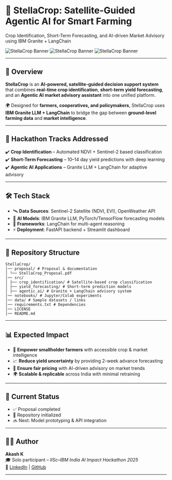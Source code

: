 # 🌱 StellaCrop: Satellite-Guided Agentic AI for Smart Farming  
 Crop Identification, Short-Term Forecasting, and AI-driven Market Advisory using IBM Granite + LangChain

![StellaCrop Banner](https://img.shields.io/badge/AI-Granite%20LLM-blue?style=for-the-badge) 
![StellaCrop Banner](https://img.shields.io/badge/Domain-AgriTech-green?style=for-the-badge) 
![StellaCrop Banner](https://img.shields.io/badge/Status-In%20Progress-orange?style=for-the-badge)  

---

## 🚀 Overview  
**StellaCrop** is an **AI-powered, satellite-guided decision support system** that combines **real-time crop identification**, **short-term yield forecasting**, and an **Agentic AI market advisory assistant** into one unified platform.  

🌍 Designed for **farmers, cooperatives, and policymakers**, StellaCrop uses **IBM Granite LLM + LangChain** to bridge the gap between **ground-level farming data** and **market intelligence**.  

---

## 🎯 Hackathon Tracks Addressed  
✔️ **Crop Identification** – Automated NDVI + Sentinel-2 based classification  
✔️ **Short-Term Forecasting** – 10–14 day yield predictions with deep learning  
✔️ **Agentic AI Applications** – Granite LLM + LangChain for adaptive advisory  

---

## 🛠 Tech Stack  
- 🛰️ **Data Sources**: Sentinel-2 Satellite (NDVI, EVI), OpenWeather API  
- 🤖 **AI Models**: IBM Granite LLM, PyTorch/TensorFlow forecasting models  
- 🧠 **Frameworks**: LangChain for multi-agent reasoning  
- ⚡ **Deployment**: FastAPI backend + Streamlit dashboard  

---

## 📂 Repository Structure 
```
StellaCrop/
│── proposal/ # Proposal & documentation
│ └── StellaCrop_Proposal.pdf
│── src/
│ ├── crop_identification/ # Satellite-based crop classification
│ ├── yield_forecasting/ # Short-term prediction models
│ ├── agentic_ai/ # Granite + LangChain advisory system
│── notebooks/ # Jupyter/Colab experiments
│── data/ # Sample datasets / links
│── requirements.txt # Dependencies
│── LICENSE
│── README.md
```
---

## 📊 Expected Impact  
- 🌱 **Empower smallholder farmers** with accessible crop & market intelligence  
- 📈 **Reduce yield uncertainty** by providing 2-week advance forecasting  
- 🛒 **Ensure fair pricing** with AI-driven advisory on market trends  
- 🌍 **Scalable & replicable** across India with minimal retraining  

---

## 🚧 Current Status  
- ✅ Proposal completed  
- 🚀 Repository initialized  
- 🔜 Next: Model prototyping & API integration  

---

## 👩‍💻 Author  
**Akash K**  
🎓 Solo participant – *IISc–IBM India AI Impact Hackathon 2025*  
🔗 [LinkedIn](www.linkedin.com/in/akash-k-19513b319) | [GitHub](https://github.com/AkashK1546)  

---


